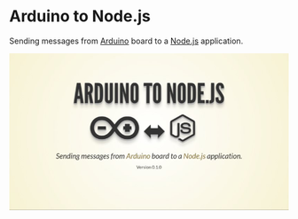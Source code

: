 # Arduino to Node.js

Sending messages from [Arduino][ino] board to a [Node.js][node] application.

![cover](cover.jpg)

[ino]: http://arduino.cc/
[node]: https://nodejs.org/

